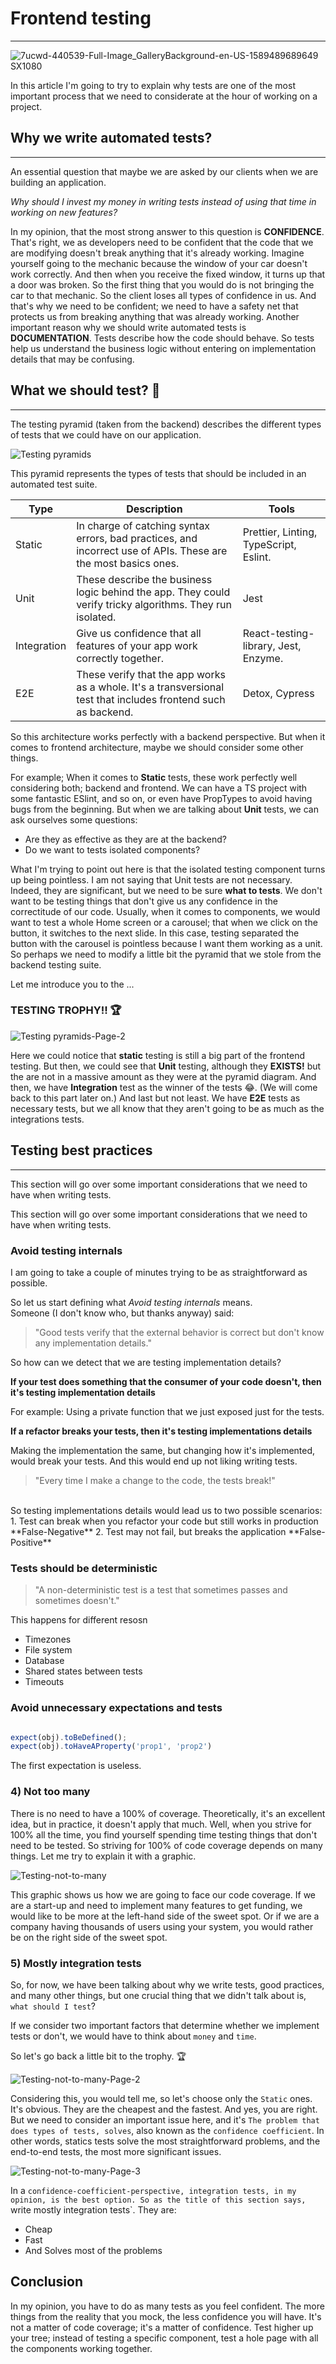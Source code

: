 
# Frontend testing 
---

![7ucwd-440539-Full-Image_GalleryBackground-en-US-1589489689649 _SX1080_](https://user-images.githubusercontent.com/19891817/116832269-a1018500-ab8a-11eb-9f78-aa95422f1a9c.jpg)


In this article I'm going to try to explain why tests are one of the most important process that we need to considerate at the hour of working on a project. 

## Why we write automated tests? 
***

An essential question that maybe we are asked by our clients when we are building an application.

_Why should I invest my money in writing tests instead of using that time in working on new features?_

In my opinion, that the most strong answer to this question is **CONFIDENCE**. That's right, we as developers need to be confident that the code that we are modifying doesn't break anything that it's already working. Imagine yourself going to the mechanic because the window of your car doesn't work correctly. And then when you receive the fixed window, it turns up that a door was broken. So the first thing that you would do is not bringing the car to that mechanic. So the client loses all types of confidence in us. And that's why we need to be confident; we need to have a safety net that protects us from breaking anything that was already working.
Another important reason why we should write automated tests is **DOCUMENTATION**. Tests describe how the code should behave. So tests help us understand the business logic without entering on implementation details that may be confusing.

## What we should test? 🤔
***

The testing pyramid (taken from the backend) describes the different types of tests that we could have on our application. 

![Testing pyramids](https://user-images.githubusercontent.com/19891817/116492018-9f298000-a871-11eb-9d4b-765612107e41.png)

This pyramid represents the types of tests that should be included in an automated test suite.

| Type | Description | Tools
| ---- | ------- | -----
| Static | In charge of catching syntax errors, bad practices, and incorrect use of APIs. These are the most basics ones. | Prettier, Linting, TypeScript, Eslint.
|Unit | These describe the business logic behind the app. They could verify tricky algorithms. They run isolated. | Jest
| Integration | Give us confidence that all features of your app work correctly together. | React-testing-library, Jest, Enzyme. 
| E2E | These verify that the app works as a whole. It's a transversional test that includes frontend such as backend. | Detox, Cypress|

So this architecture works perfectly with a backend perspective. But when it comes to frontend architecture, maybe we should consider some other things. 

For example; When it comes to **Static** tests, these work perfectly well considering both; backend and frontend. We can have a TS project with some fantastic ESlint, and so on, or even have PropTypes to avoid having bugs from the beginning. 
But when we are talking about **Unit** tests, we can ask ourselves some questions: 

- Are they as effective as they are at the backend? 
- Do we want to tests isolated components? 

What I'm trying to point out here is that the isolated testing component turns up being pointless. I am not saying that Unit tests are not necessary. Indeed, they are significant, but we need to be sure **what to tests**. We don't want to be testing things that don't give us any confidence in the correctitude of our code. 
Usually, when it comes to components, we would want to test a whole Home screen or a carousel; that when we click on the button, it switches to the next slide. In this case, testing separated the button with the carousel is pointless because I want them working as a unit. 
So perhaps we need to modify a little bit the pyramid that we stole from the backend testing suite. 

Let me introduce you to the ... 

### TESTING TROPHY!! 🏆

![Testing pyramids-Page-2](https://user-images.githubusercontent.com/19891817/116492034-a81a5180-a871-11eb-9dbc-f443295e77b9.png)


Here we could notice that **static** testing is still a big part of the frontend testing. 
But then, we could see that **Unit** testing, although they **EXISTS!** but the are not in a massive amount as they were at the pyramid diagram. 
And then, we have **Integration** test as the winner of the tests 😂. (We will come back to this part later on.)
And last but not least. We have **E2E** tests as necessary tests, but we all know that they aren't going to be as much as the integrations tests. 

## Testing best practices 
***

This section will go over some important considerations that we need to have when writing tests.

This section will go over some important considerations that we need to have when writing tests. 

### Avoid testing internals

I am going to take a couple of minutes trying to be as straightforward as possible. 

So let us start defining what _Avoid testing internals_ means.
<br>
Someone (I don't know who, but thanks anyway) said: 

> "Good tests verify that the external behavior is correct but don't know any implementation details."

So how can we detect that we are testing implementation details? 

**If your test does something that the consumer of your code doesn't, then it's testing implementation details**

For example: Using a private function that we just exposed just for the tests. 

**If a refactor breaks your tests, then it's testing implementations details**

Making the implementation the same, but changing how it's implemented, would break your tests. And this would end up not liking writing tests.
>"Every time I make a change to the code, the tests break!"
<br>
So testing implementations details would lead us to two possible scenarios: 
1. Test can break when you refactor your code but still works in production **False-Negative**
2. Test may not fail, but breaks the application **False-Positive**
<br>

### Tests should be deterministic

> "A non-deterministic test is a test that sometimes passes and sometimes doesn't."

This happens for different resosn
 - Timezones 
 - File system 
 - Database
 - Shared states between tests
 - Timeouts

### Avoid unnecessary expectations and tests 

```js

expect(obj).toBeDefined();
expect(obj).toHaveAProperty('prop1', 'prop2')

```

The first expectation is useless. 

### 4) Not too many 

There is no need to have a 100% of coverage. Theoretically, it's an excellent idea, but in practice, it doesn't apply that much. 
Well, when you strive for 100% all the time, you find yourself spending time testing things that don't need to be tested. 
So striving for 100% of code coverage depends on many things. Let me try to explain it with a graphic. 

![Testing-not-to-many](https://user-images.githubusercontent.com/19891817/116832062-94c8f800-ab89-11eb-9dc6-b2ec18d7ec1d.png)

This graphic shows us how we are going to face our code coverage. 
If we are a start-up and need to implement many features to get funding, we would like to be more at the left-hand side of the sweet spot. 
Or if we are a company having thousands of users using your system, you would rather be on the right side of the sweet spot.


### 5) Mostly integration tests 

So, for now, we have been talking about why we write tests, good practices, and many other things, but one crucial thing that we didn't talk about is, `what should I test`? 

If we consider two important factors that determine whether we implement tests or don't, we would have to think about `money` and `time`. 

So let's go back a little bit to the trophy. 🏆

![Testing-not-to-many-Page-2](https://user-images.githubusercontent.com/19891817/116832104-d2c61c00-ab89-11eb-9e40-911948001ab1.png)

Considering this, you would tell me, so let's choose only the `Static` ones. It's obvious. They are the cheapest and the fastest. 
And yes, you are right. But we need to consider an important issue here, and it's `The problem that does types of tests, solves`, also known as the `confidence coefficient`. 
In other words, statics tests solve the most straightforward problems, and the end-to-end tests, the most more significant issues. 

![Testing-not-to-many-Page-3](https://user-images.githubusercontent.com/19891817/116832131-ebcecd00-ab89-11eb-99af-e53c5d359404.png)

In a `confidence-coefficient-perspective, integration tests, in my opinion, is the best option. So as the title of this section says, `write mostly integration tests`. 
They are: 
- Cheap 
- Fast 
- And Solves most of the problems


## Conclusion

In my opinion, you have to do as many tests as you feel confident. The more things from the reality that you mock, the less confidence you will have. It's not a matter of code coverage; it's a matter of confidence. 
Test higher up your tree; instead of testing a specific component, test a hole page with all the components working together. 

